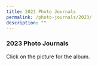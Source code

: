 ```yaml
---
title: 2023 Photo Journals
permalink: /photo-journals/2023/
description: ""
---
```

### 2023 Photo Journals

Click on the picture for the album.



